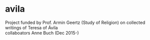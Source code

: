 # avila
Project funded by Prof. Armin Geertz (Study of Religion) on collected writings of Teresa of Ávila
<br />
collaboators
Anne Buch (Dec 2015-)
